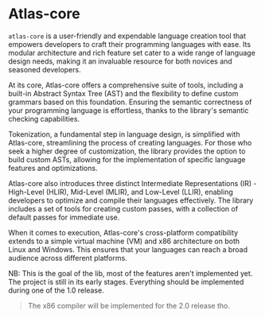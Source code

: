 # Atlas-core

``atlas-core`` is a user-friendly and expendable language creation tool that empowers developers to craft their programming languages with ease. Its modular architecture and rich feature set cater to a wide range of language design needs, making it an invaluable resource for both novices and seasoned developers.

At its core, Atlas-core offers a comprehensive suite of tools, including a built-in Abstract Syntax Tree (AST) and the flexibility to define custom grammars based on this foundation. Ensuring the semantic correctness of your programming language is effortless, thanks to the library's semantic checking capabilities.

Tokenization, a fundamental step in language design, is simplified with Atlas-core, streamlining the process of creating languages. For those who seek a higher degree of customization, the library provides the option to build custom ASTs, allowing for the implementation of specific language features and optimizations.

Atlas-core also introduces three distinct Intermediate Representations (IR) - High-Level (HLIR), Mid-Level (MLIR), and Low-Level (LLIR), enabling developers to optimize and compile their languages effectively. The library includes a set of tools for creating custom passes, with a collection of default passes for immediate use.

When it comes to execution, Atlas-core's cross-platform compatibility extends to a simple virtual machine (VM) and x86 architecture on both Linux and Windows. This ensures that your languages can reach a broad audience across different platforms.

NB: This is the goal of the lib, most of the features aren't implemented yet. The project is still in its early stages. Everything should be implemented during one of the 1.0 release.
> The x86 compiler will be implemented for the 2.0 release tho.